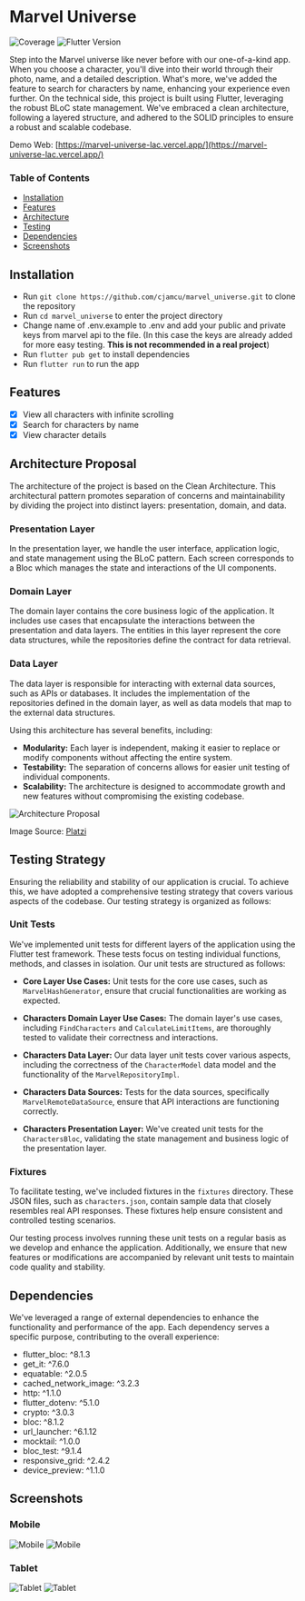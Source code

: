 # Marvel Universe

![Coverage](https://raw.githubusercontent.com/cjamcu/marvel_universe/main/coverage_badge.svg)
![Flutter Version](https://img.shields.io/badge/flutter-3.10.6-blue)

Step into the Marvel universe like never before with our one-of-a-kind app. When you choose a character, you'll dive
into their world through their photo, name, and a detailed description. What's more, we've added the feature to search
for characters by name, enhancing your experience even further. On the technical side, this project is built using
Flutter, leveraging the robust BLoC state management. We've embraced a clean architecture, following a layered
structure, and adhered to the SOLID principles to ensure a robust and scalable codebase.

Demo Web: [https://marvel-universe-lac.vercel.app/](https://marvel-universe-lac.vercel.app/)

### Table of Contents

- [Installation](#installation)
- [Features](#features)
- [Architecture](#architecture-proposal)
- [Testing](#testing-strategy)
- [Dependencies](#dependencies)
- [Screenshots](#screenshots)

## Installation

- Run `git clone https://github.com/cjamcu/marvel_universe.git` to clone the repository
- Run `cd marvel_universe` to enter the project directory
- Change name of .env.example to .env and add your public and private keys from marvel api to the file. (In this case
  the keys are already added for more easy testing. **This is not recommended in a real project**)
- Run `flutter pub get` to install dependencies
- Run `flutter run` to run the app

## Features

- [x] View all characters with infinite scrolling
- [x] Search for characters by name
- [x] View character details

## Architecture Proposal

The architecture of the project is based on the Clean Architecture. This architectural pattern promotes separation of
concerns and maintainability by dividing the project into distinct layers: presentation, domain, and data.

### Presentation Layer

In the presentation layer, we handle the user interface, application logic, and state management using the BLoC pattern.
Each screen corresponds to a Bloc which manages the state and interactions of the UI components.

### Domain Layer

The domain layer contains the core business logic of the application. It includes use cases that encapsulate the
interactions between the presentation and data layers. The entities in this layer represent the core data structures,
while the repositories define the contract for data retrieval.

### Data Layer

The data layer is responsible for interacting with external data sources, such as APIs or databases. It includes the
implementation of the repositories defined in the domain layer, as well as data models that map to the external data
structures.

Using this architecture has several benefits, including:

- **Modularity:** Each layer is independent, making it easier to replace or modify components without affecting the
  entire system.
- **Testability:** The separation of concerns allows for easier unit testing of individual components.
- **Scalability:** The architecture is designed to accommodate growth and new features without compromising the existing
  codebase.

![Architecture Proposal](https://raw.githubusercontent.com/cjamcu/marvel_universe/main/images/clean-architecture.webp)

Image Source: [Platzi](https://platzi.com/clases/1603-flutter-avanzado/20221-bloc-clean-architecture-en-flutter/)

## Testing Strategy

Ensuring the reliability and stability of our application is crucial. To achieve this, we have adopted a comprehensive
testing strategy that covers various aspects of the codebase. Our testing strategy is organized as follows:

### Unit Tests

We've implemented unit tests for different layers of the application using the Flutter test framework. These tests focus
on testing individual functions, methods, and classes in isolation. Our unit tests are structured as follows:

- **Core Layer Use Cases:** Unit tests for the core use cases, such as `MarvelHashGenerator`, ensure that crucial
  functionalities are working as expected.

- **Characters Domain Layer Use Cases:** The domain layer's use cases, including `FindCharacters`
  and `CalculateLimitItems`, are thoroughly tested to validate their correctness and interactions.

- **Characters Data Layer:** Our data layer unit tests cover various aspects, including the correctness of
  the `CharacterModel` data model and the functionality of the `MarvelRepositoryImpl`.

- **Characters Data Sources:** Tests for the data sources, specifically `MarvelRemoteDataSource`, ensure that API
  interactions are functioning correctly.

- **Characters Presentation Layer:** We've created unit tests for the `CharactersBloc`, validating the state management
  and business logic of the presentation layer.

### Fixtures

To facilitate testing, we've included fixtures in the `fixtures` directory. These JSON files, such as `characters.json`,
contain sample data that closely resembles real API responses. These fixtures help ensure consistent and controlled
testing scenarios.

Our testing process involves running these unit tests on a regular basis as we develop and enhance the application.
Additionally, we ensure that new features or modifications are accompanied by relevant unit tests to maintain code
quality and stability.

## Dependencies

We've leveraged a range of external dependencies to enhance the functionality and performance of the app. Each
dependency serves a specific purpose, contributing to the overall experience:

- flutter_bloc: ^8.1.3
- get_it: ^7.6.0
- equatable: ^2.0.5
- cached_network_image: ^3.2.3
- http: ^1.1.0
- flutter_dotenv: ^5.1.0
- crypto: ^3.0.3
- bloc: ^8.1.2
- url_launcher: ^6.1.12
- mocktail: ^1.0.0
- bloc_test: ^9.1.4
- responsive_grid: ^2.4.2
- device_preview: ^1.1.0


## Screenshots

### Mobile 

![Mobile](https://raw.githubusercontent.com/cjamcu/marvel_universe/main/images/home-image-mobile.png)
![Mobile](https://raw.githubusercontent.com/cjamcu/marvel_universe/main/images/detail-image-mobile.png)

### Tablet

![Tablet](https://raw.githubusercontent.com/cjamcu/marvel_universe/main/images/home-image-tablet.png)
![Tablet](https://raw.githubusercontent.com/cjamcu/marvel_universe/main/images/detail-image-tablet.png)